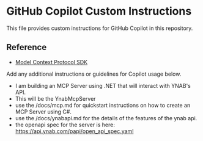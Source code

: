# GitHub Copilot Custom Instructions

This file provides custom instructions for GitHub Copilot in this repository.

## Reference

- [Model Context Protocol SDK](https://github.com/modelcontextprotocol/create-python-server)

Add any additional instructions or guidelines for Copilot usage below.

- I am building an MCP Server using .NET that will interact with YNAB's API.
- This will be the YnabMcpServer
- use the /docs/mcp.md for quickstart instructions on how to create an MCP Server using C#.
- use the /docs/ynabapi.md for the details of the features of the ynab api.
- the openapi spec for the server is here: https://api.ynab.com/papi/open_api_spec.yaml
